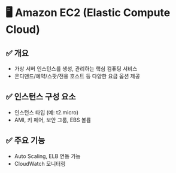 # 🖥️ Amazon EC2 (Elastic Compute Cloud)

## ✅ 개요
- 가상 서버 인스턴스를 생성, 관리하는 핵심 컴퓨팅 서비스
- 온디맨드/예약/스팟/전용 호스트 등 다양한 요금 옵션 제공

## ✅ 인스턴스 구성 요소
- 인스턴스 타입 (예: t2.micro)
- AMI, 키 페어, 보안 그룹, EBS 볼륨

## ✅ 주요 기능
- Auto Scaling, ELB 연동 가능
- CloudWatch 모니터링